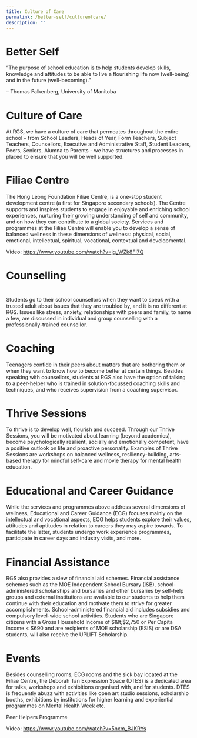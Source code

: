 ```yaml
---
title: Culture of Care
permalink: /better-self/cultureofcare/
description: ""
---
```

# Better Self

  “The purpose of school education is to help students develop skills, knowledge and attitudes to be able to live a flourishing life now (well-being) and in the future (well-becoming).”

– Thomas Falkenberg, University of Manitoba

# Culture of Care

At RGS, we have a culture of care that permeates throughout the entire school – from School Leaders, Heads of Year, Form Teachers, Subject Teachers, Counsellors, Executive and Administrative Staff, Student Leaders, Peers, Seniors, Alumna to Parents - we have structures and processes in placed to ensure that you will be well supported.

# Filiae Centre
The Hong Leong Foundation Filiae Centre, is a one-stop student development centre (a first for Singapore secondary schools). The Centre supports and inspires students to engage in enjoyable and enriching school experiences, nurturing their growing understanding of self and community, and on how they can contribute to a global society. Services and programmes at the Filiae Centre will enable you to develop a sense of balanced wellness in these dimensions of wellness: physical, social, emotional, intellectual, spiritual, vocational, contextual and developmental.

Video: https://www.youtube.com/watch?v=jq_WZk8Fi7Q

# Counselling
# 
Students go to their school counsellors when they want to speak with a trusted adult about issues that they are troubled by, and it is no different at RGS. Issues like stress, anxiety, relationships with peers and family, to name a few, are discussed in individual and group counselling with a professionally-trained counsellor. 


# Coaching

Teenagers confide in their peers about matters that are bothering them or when they want to know how to become better at certain things. Besides speaking with counsellors, students at RGS also have the option of talking to a peer-helper who is trained in solution-focussed coaching skills and techniques, and who receives supervision from a coaching supervisor. 

# Thrive Sessions

To thrive is to develop well, flourish and succeed. Through our Thrive Sessions, you will be motivated about learning (beyond academics), become psychologically resilient, socially and emotionally competent, have a positive outlook on life and proactive personality. Examples of Thrive Sessions are workshops on balanced wellness, resiliency-building, arts-based therapy for mindful self-care and movie therapy for mental health education. 

# Educational and Career Guidance

While the services and programmes above address several dimensions of wellness, Educational and Career Guidance (ECG) focuses mainly on the intellectual and vocational aspects, ECG helps students explore their values, attitudes and aptitudes in relation to careers they may aspire towards. To facilitate the latter, students undergo work experience programmes, participate in career days and industry visits, and more. 


# Financial Assistance

RGS also provides a slew of financial aid schemes. Financial assistance schemes such as the MOE Independent School Bursary (ISB), school-administered scholarships and bursaries and other bursaries by self-help groups and external institutions are available to our students to help them continue with their education and motivate them to strive for greater accomplishments. School-administered financial aid includes subsidies and compulsory level-wide school activities. Students who are Singapore citizens with a Gross Household Income of $&lt;$2,750 or Per Capita Income &lt; $690 and are recipients of MOE scholarship (ESIS) or are DSA students, will also receive the UPLIFT Scholarship. 

# Events

Besides counselling rooms, ECG rooms and the sick bay located at the Filiae Centre, the Deborah Tan Expression Space (DTES) is a dedicated area for talks, workshops and exhibitions organised with, and for students. DTES is frequently abuzz with activities like open art studio sessions, scholarship booths, exhibitions by institutions for higher learning and experiential programmes on Mental Health Week etc. 

Peer Helpers Programme

Video: https://www.youtube.com/watch?v=5nxm_BJKRYs
